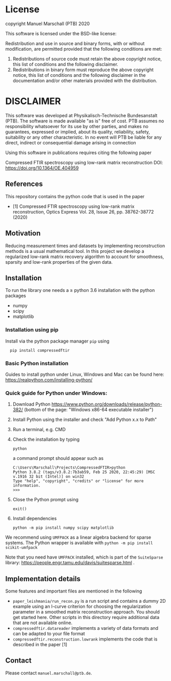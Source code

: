 # License

 copyright Manuel Marschall (PTB) 2020

 This software is licensed under the BSD-like license:

 Redistribution and use in source and binary forms, with or without
 modification, are permitted provided that the following conditions are met:

 1. Redistributions of source code must retain the above copyright notice,
    this list of conditions and the following disclaimer.
 2. Redistributions in binary form must reproduce the above copyright
    notice, this list of conditions and the following disclaimer in
    the documentation and/or other materials provided with the distribution.

 DISCLAIMER
 ==========
 This software was developed at Physikalisch-Technische Bundesanstalt
 (PTB). The software is made available "as is" free of cost. PTB assumes
 no responsibility whatsoever for its use by other parties, and makes no
 guarantees, expressed or implied, about its quality, reliability, safety,
 suitability or any other characteristic. In no event will PTB be liable
 for any direct, indirect or consequential damage arising in connection

Using this software in publications requires citing the following paper

Compressed FTIR spectroscopy using low-rank matrix reconstruction
DOI: https://doi.org/10.1364/OE.404959


## References

This repository contains the python code that is used in the paper 
* [1] Compressed FTIR spectroscopy using low-rank matrix reconstruction, Optics Express Vol. 28, Issue 26, pp. 38762-38772 (2020) 


## Motivation
Reducing measurement times and datasets by implementing reconstruction methods is a usual mathematical tool.
In this project we develop a regularized low-rank matrix recovery algorithm to account for smoothness, sparsity and low-rank properties of the given data.

## Installation 

To run the library one needs a $\geq$ python 3.6 installation with the python packages
* numpy
* scipy
* matplotlib

### Installation using pip

Install via the python package manager `pip` using

```
  pip install compressedftir
```
### Basic Python installation 

Guides to install python under Linux, Windows and Mac can be found here: https://realpython.com/installing-python/

### Quick guide for Python under Windows:

1. Download Python https://www.python.org/downloads/release/python-382/ (bottom of the page: "Windows x86-64 executable installer") 
2. Install Python using the installer and check "Add Python x.x to Path"
3. Run a terminal, e.g. CMD
4. Check the installation by typing

	```
	python
	```
   a command prompt should appear such as 

	```
	C:\Users\Marschall\Projects\CompressedFTIR>python
	Python 3.8.2 (tags/v3.8.2:7b3ab59, Feb 25 2020, 22:45:29) [MSC v.1916 32 bit (Intel)] on win32
	Type "help", "copyright", "credits" or "license" for more information.
	>>>
	```


5. Close the Python prompt using
	```
	exit()
	```
6. Install dependencies
	```
	python -m pip install numpy scipy matplotlib
	```

We recommend using `UMFPACK` as a linear algebra backend for sparse systems. The Python wrapper is available with
	```
	python -m pip install scikit-umfpack 
	```

Note that you need have `UMFPACK` installed, which is part of the `SuiteSparse` library: https://people.engr.tamu.edu/davis/suitesparse.html .
## Implementation details

Some features and important files are mentioned in the following

* `paper_leishmania/run_recon.py` is a run script and contains a dummy 2D example using an l-curve criterion for choosing the regularization parameter in a smoothed matrix reconstruction approach. You should get started here. Other scripts in this directory require additional data that are not available online.
* `compressedftir.datareader` implements a variety of data formats and can be adapted to your file format
* `compressedftir.reconstruction.lowrank` implements the code that is described in the paper [1]


## Contact

Please contact `manuel.marschall@ptb.de`.
